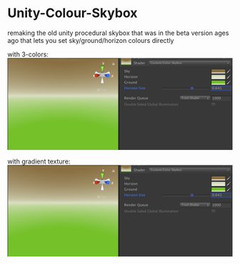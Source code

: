 # Unity-Colour-Skybox
remaking the old unity procedural skybox that was in the beta version ages ago that lets you set sky/ground/horizon colours directly

with 3-colors:
![screenshot](screenshot.png)

with gradient texture:
![screenshot](screenshot.png)
